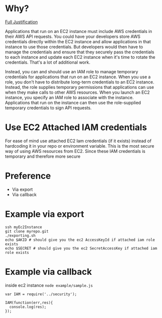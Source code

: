 # Why?
[Full Justification](http://www.tonytruong.net/using-aws-temporary-security-credentials-on-ec2-with-node-js/)

Applications that run on an EC2 instance must include AWS credentials in their AWS API requests. You could have your developers store AWS credentials directly within the EC2 instance and allow applications in that instance to use those credentials. But developers would then have to manage the credentials and ensure that they securely pass the credentials to each instance and update each EC2 instance when it's time to rotate the credentials. That's a lot of additional work.

Instead, you can and should use an IAM role to manage temporary credentials for applications that run on an EC2 instance. When you use a role, you don't have to distribute long-term credentials to an EC2 instance. Instead, the role supplies temporary permissions that applications can use when they make calls to other AWS resources. When you launch an EC2 instance, you specify an IAM role to associate with the instance. Applications that run on the instance can then use the role-supplied temporary credentials to sign API requests.

# Use EC2 Attached IAM credentials
For ease of mind use attached EC2 Iam credentials (if it exists) instead of hardcoding it in your repo or environment variable.
This is the most secure way of using AWS resources from EC2. Since these IAM credentials is temporary and therefore more secure

# Preference
* Via export
* Via callback

# Example via export

```
ssh myEc2Instance
git clone myrepo.git
./exporting.sh
echo $AKID # should give you the ec2 AccessKeyId if attached iam role exists
echo $SECRET # should give you the ec2 SecretAccessKey if attached iam role exists
```

# Example via callback
inside ec2 instance
`node example/sample.js`
```
var IAM = require('../security');

IAM(function(err,res){
  console.log(res);
});
```
